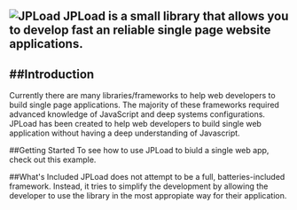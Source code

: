 ![JPLoad](images.robertobarron.com/jpload/jpload.png)
JPLoad is a small library that allows you to develop fast an reliable single page website applications.
------

##Introduction
------
  Currently there are many libraries/frameworks to help web developers to build single page applications. The majority of these frameworks required advanced knowledge of JavaScript and deep systems configurations. JPLoad has been created to help web developers to build single web application without having a deep understanding of Javascript.

##Getting Started
 To see how to use JPLoad to biuld a single web app, check out this example.

##What's Included
JPLoad does not attempt to be a full, batteries-included framework. Instead, it tries to simplify the development by allowing the developer to use the library in the most appropiate way for their application.